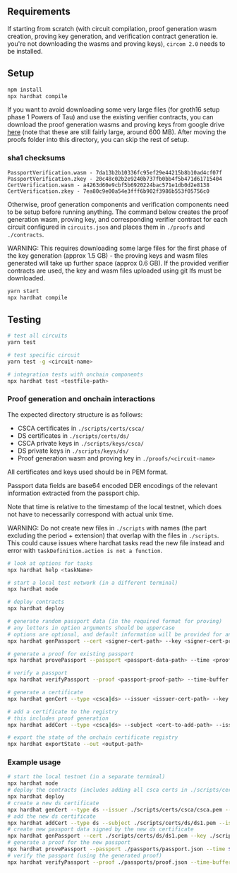 ## Requirements

If starting from scratch (with circuit compilation, proof generation
wasm creation, proving key generation, and verification contract generation
ie. you're not downloading the wasms and proving keys), `circom 2.0` needs to 
be installed.

## Setup

```sh
npm install
npx hardhat compile
```

If you want to avoid downloading some very large files (for groth16 setup 
phase 1 Powers of Tau) and use the existing verifier contracts, you can download 
the proof generation wasms and proving keys from google drive 
[here](https://drive.google.com/drive/folders/1AJoyD2uBk3rSHQ8KKiaeFxfMmfuD8acB?usp=sharing)
(note that these are still fairly large, around 600 MB). 
After moving the proofs folder into this directory, you can skip the rest of setup.

### sha1 checksums
`PassportVerification.wasm - 7da13b2b10336fc95ef29e44215b8b10ad4cf07f`
`PassportVerification.zkey - 20c48c02b2e9240b737fb0bb4f5b471d61715404`
`CertVerification.wasm - a4263d60e9cbf5b6920224bac571e1db0d2e8138`
`CertVerification.zkey - 7ea80c9e00a54e3fff6b902f3986b553f05756c0`

Otherwise, proof generation components and verification components need to be setup before
running anything. The command below creates the proof generation wasm, proving 
key, and corresponding verifier contract for each circuit configured in 
`circuits.json` and places them in `./proofs` and `./contracts`.

WARNING: This requires downloading some large files for the first phase of the key
generation (approx 1.5 GB) - the proving keys and wasm files generated
will take up further space (approx 0.6 GB). If the provided verifier contracts are used,
the key and wasm files uploaded using git lfs must be downloaded.

```sh
yarn start
npx hardhat compile
```

## Testing

```sh
# test all circuits
yarn test

# test specific circuit
yarn test -g <circuit-name>

# integration tests with onchain components
npx hardhat test <testfile-path>
```

### Proof generation and onchain interactions

The expected directory structure is as follows:

- CSCA certificates in `./scripts/certs/csca/`
- DS certificates in `./scripts/certs/ds/`
- CSCA private keys in `./scripts/keys/csca/`
- DS private keys in `./scripts/keys/ds/`
- Proof generation wasm and proving key in `./proofs/<circuit-name>`

All certificates and keys used should be in PEM format.

Passport data fields are base64 encoded DER encodings of the relevant information
extracted from the passport chip. 

Note that time is relative to the timestamp of the local testnet, which does
not have to necessarily correspond with actual unix time.

WARNING: Do not create new files in `./scripts` with names (the part excluding the period + extension)
that overlap with the files in `./scripts`. This could cause issues where hardhat
tasks read the new file instead and error with `taskDefinition.action is not a function`.

```sh
# look at options for tasks
npx hardhat help <taskName>

# start a local test network (in a different terminal)
npx hardhat node

# deploy contracts
npx hardhat deploy

# generate random passport data (in the required format for proving)
# any letters in option arguments should be uppercase
# options are optional, and default information will be provided for anything not specified
npx hardhat genPassport --cert <signer-cert-path> --key <signer-cert-privkey-path> --out <output-path> <options>

# generate a proof for existing passport
npx hardhat provePassport --passport <passport-data-path> --time <proof-timestamp> --out <output-path>

# verify a passport
npx hardhat verifyPassport --proof <passport-proof-path> --time-buffer <valid-time-buffer>

# generate a certificate
npx hardhat genCert --type <csca|ds> --issuer <issuer-cert-path> --key <issuer-cert-privkey-path> --out-cert <cert-output-path> --out-key <privkey-output-path>

# add a certificate to the registry
# this includes proof generation
npx hardhat addCert --type <csca|ds> --subject <cert-to-add-path> --issuer <signer-cert-path>

# export the state of the onchain certificate registry
npx hardhat exportState --out <output-path>
```
### Example usage 

```sh
# start the local testnet (in a separate terminal)
npx hardhat node
# deploy the contracts (includes adding all csca certs in ./scripts/certs/csca and one ds certificate to registry)
npx hardhat deploy
# create a new ds certificate
npx hardhat genCert --type ds --issuer ./scripts/certs/csca/csca.pem --key ./scripts/keys/csca/cscaKey.pem --out-cert ./scripts/certs/ds/ds1.pem --out-key ./scripts/keys/ds/ds1Key.pem
# add the new ds certificate
npx hardhat addCert --type ds --subject ./scripts/certs/ds/ds1.pem --issuer ./scripts/certs/csca/csca.pem
# create new passport data signed by the new ds certificate
npx hardhat genPassport --cert ./scripts/certs/ds/ds1.pem --key ./scripts/keys/ds/ds1Key.pem --out ./passports/passport.json
# generate a proof for the new passport
npx hardhat provePassport --passport ./passports/passport.json --time $(echo "$(($(date +%s) + 172800))") --out ./passports/proof.json
# verify the passport (using the generated proof)
npx hardhat verifyPassport --proof ./passports/proof.json --time-buffer 0
```
